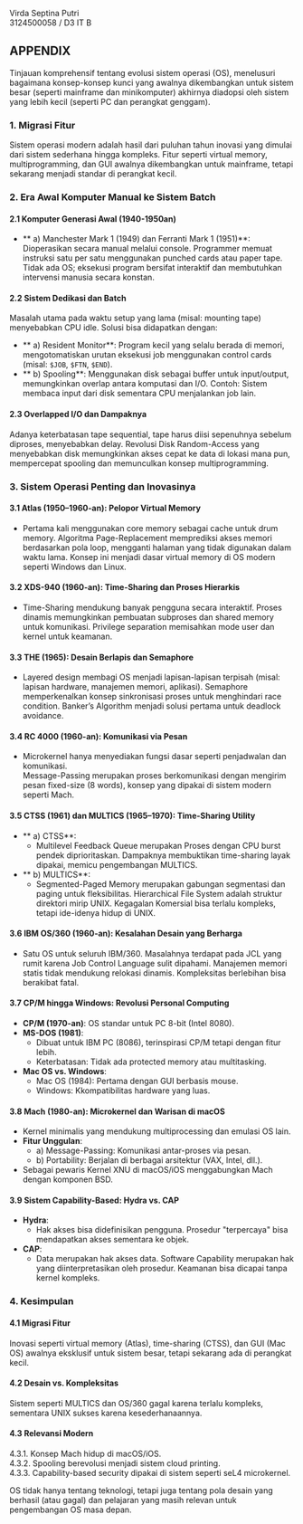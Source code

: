 Virda Septina Putri  
3124500058 / D3 IT B  

## APPENDIX  

Tinjauan komprehensif tentang evolusi sistem operasi (OS), menelusuri bagaimana konsep-konsep kunci yang awalnya dikembangkan untuk sistem besar (seperti mainframe dan minikomputer) akhirnya diadopsi oleh sistem yang lebih kecil (seperti PC dan perangkat genggam).  

### 1. Migrasi Fitur  
Sistem operasi modern adalah hasil dari puluhan tahun inovasi yang dimulai dari sistem sederhana hingga kompleks. Fitur seperti virtual memory, multiprogramming, dan GUI awalnya dikembangkan untuk mainframe, tetapi sekarang menjadi standar di perangkat kecil.  

### 2. Era Awal Komputer Manual ke Sistem Batch  

#### 2.1 Komputer Generasi Awal (1940-1950an)  
- ** a) Manchester Mark 1 (1949) dan Ferranti Mark 1 (1951)**:  
  Dioperasikan secara manual melalui console. Programmer memuat instruksi satu per satu menggunakan punched cards atau paper tape. Tidak ada OS; eksekusi program bersifat interaktif dan membutuhkan intervensi manusia secara konstan.  

#### 2.2 Sistem Dedikasi dan Batch  
Masalah utama pada waktu setup yang lama (misal: mounting tape) menyebabkan CPU idle. Solusi bisa didapatkan dengan:  
- ** a) Resident Monitor**: Program kecil yang selalu berada di memori, mengotomatiskan urutan eksekusi job menggunakan control cards (misal: `$JOB`, `$FTN`, `$END`).  
- ** b) Spooling**: Menggunakan disk sebagai buffer untuk input/output, memungkinkan overlap antara komputasi dan I/O. Contoh: Sistem membaca input dari disk sementara CPU menjalankan job lain.  

#### 2.3 Overlapped I/O dan Dampaknya  
Adanya keterbatasan tape sequential, tape harus diisi sepenuhnya sebelum diproses, menyebabkan delay. Revolusi Disk Random-Access yang menyebabkan disk memungkinkan akses cepat ke data di lokasi mana pun, mempercepat spooling dan memunculkan konsep multiprogramming.  

### 3. Sistem Operasi Penting dan Inovasinya  

#### 3.1 Atlas (1950–1960-an): Pelopor Virtual Memory  
- Pertama kali menggunakan core memory sebagai cache untuk drum memory. Algoritma Page-Replacement memprediksi akses memori berdasarkan pola loop, mengganti halaman yang tidak digunakan dalam waktu lama. Konsep ini menjadi dasar virtual memory di OS modern seperti Windows dan Linux.  

#### 3.2 XDS-940 (1960-an): Time-Sharing dan Proses Hierarkis  
- Time-Sharing mendukung banyak pengguna secara interaktif. Proses dinamis memungkinkan pembuatan subproses dan shared memory untuk komunikasi. Privilege separation memisahkan mode user dan kernel untuk keamanan.  

#### 3.3 THE (1965): Desain Berlapis dan Semaphore  
- Layered design membagi OS menjadi lapisan-lapisan terpisah (misal: lapisan hardware, manajemen memori, aplikasi). Semaphore memperkenalkan konsep sinkronisasi proses untuk menghindari race condition. Banker’s Algorithm menjadi solusi pertama untuk deadlock avoidance.  

#### 3.4 RC 4000 (1960-an): Komunikasi via Pesan  
- Microkernel hanya menyediakan fungsi dasar seperti penjadwalan dan komunikasi.  
Message-Passing merupakan proses berkomunikasi dengan mengirim pesan fixed-size (8 words), konsep yang dipakai di sistem modern seperti Mach.  

#### 3.5 CTSS (1961) dan MULTICS (1965–1970): Time-Sharing Utility  
- ** a) CTSS**:  
  - Multilevel Feedback Queue merupakan Proses dengan CPU burst pendek diprioritaskan. Dampaknya membuktikan time-sharing layak dipakai, memicu pengembangan MULTICS.  
- ** b) MULTICS**:  
  - Segmented-Paged Memory merupakan gabungan segmentasi dan paging untuk fleksibilitas. Hierarchical File System adalah struktur direktori mirip UNIX. 
Kegagalan Komersial bisa terlalu kompleks, tetapi ide-idenya hidup di UNIX.  

#### 3.6 IBM OS/360 (1960-an): Kesalahan Desain yang Berharga  
- Satu OS untuk seluruh IBM/360. Masalahnya terdapat pada JCL yang rumit karena Job Control Language sulit dipahami. Manajemen memori statis tidak mendukung relokasi dinamis. Kompleksitas berlebihan bisa berakibat fatal.  

#### 3.7 CP/M hingga Windows: Revolusi Personal Computing  
- **CP/M (1970-an)**: OS standar untuk PC 8-bit (Intel 8080).  
- **MS-DOS (1981)**:  
  - Dibuat untuk IBM PC (8086), terinspirasi CP/M tetapi dengan fitur lebih.  
  - Keterbatasan: Tidak ada protected memory atau multitasking.  
- **Mac OS vs. Windows**:  
  - Mac OS (1984): Pertama dengan GUI berbasis mouse.  
  - Windows: Kkompatibilitas hardware yang luas.  

#### 3.8 Mach (1980-an): Microkernel dan Warisan di macOS  
- Kernel minimalis yang mendukung multiprocessing dan emulasi OS lain.  
- **Fitur Unggulan**:  
  - a) Message-Passing: Komunikasi antar-proses via pesan.  
  - b) Portability: Berjalan di berbagai arsitektur (VAX, Intel, dll.).  
- Sebagai pewaris Kernel XNU di macOS/iOS menggabungkan Mach dengan komponen BSD.  

#### 3.9 Sistem Capability-Based: Hydra vs. CAP  
- **Hydra**:  
  - Hak akses bisa didefinisikan pengguna. Prosedur "terpercaya" bisa mendapatkan akses sementara ke objek.  
- **CAP**:  
  - Data merupakan hak akses data. Software Capability merupakan hak yang diinterpretasikan oleh prosedur. Keamanan bisa dicapai tanpa kernel kompleks.  

### 4. Kesimpulan  
#### 4.1 Migrasi Fitur  
Inovasi seperti virtual memory (Atlas), time-sharing (CTSS), dan GUI (Mac OS) awalnya eksklusif untuk sistem besar, tetapi sekarang ada di perangkat kecil.  

#### 4.2 Desain vs. Kompleksitas  
Sistem seperti MULTICS dan OS/360 gagal karena terlalu kompleks, sementara UNIX sukses karena kesederhanaannya.  

#### 4.3 Relevansi Modern  
4.3.1. Konsep Mach hidup di macOS/iOS.  
4.3.2. Spooling berevolusi menjadi sistem cloud printing.  
4.3.3. Capability-based security dipakai di sistem seperti seL4 microkernel.  

OS tidak hanya tentang teknologi, tetapi juga tentang pola desain yang berhasil (atau gagal) dan pelajaran yang masih relevan untuk pengembangan OS masa depan.  
